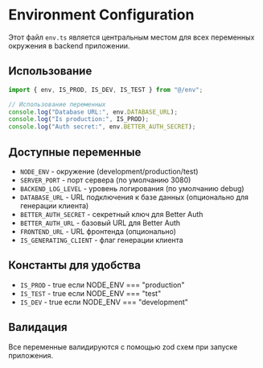 # Environment Configuration

Этот файл `env.ts` является центральным местом для всех переменных окружения в backend приложении.

## Использование

```typescript
import { env, IS_PROD, IS_DEV, IS_TEST } from "@/env";

// Использование переменных
console.log("Database URL:", env.DATABASE_URL);
console.log("Is production:", IS_PROD);
console.log("Auth secret:", env.BETTER_AUTH_SECRET);
```

## Доступные переменные

- `NODE_ENV` - окружение (development/production/test)
- `SERVER_PORT` - порт сервера (по умолчанию 3080)
- `BACKEND_LOG_LEVEL` - уровень логирования (по умолчанию debug)
- `DATABASE_URL` - URL подключения к базе данных (опционально для генерации клиента)
- `BETTER_AUTH_SECRET` - секретный ключ для Better Auth
- `BETTER_AUTH_URL` - базовый URL для Better Auth
- `FRONTEND_URL` - URL фронтенда (опционально)
- `IS_GENERATING_CLIENT` - флаг генерации клиента

## Константы для удобства

- `IS_PROD` - true если NODE_ENV === "production"
- `IS_TEST` - true если NODE_ENV === "test"
- `IS_DEV` - true если NODE_ENV === "development"

## Валидация

Все переменные валидируются с помощью zod схем при запуске приложения.
